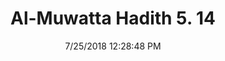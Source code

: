 ---
title        : "Al-Muwatta Hadith 5. 14"
date         : 7/25/2018 12:28:48 PM
draft        : false
type         : "hadith"
layout       : "hadith"
BookCode     : "AMH"
VolumeNumber : "5"
HadithNumber : "14"
categories  :  ["Prayer, Friday (Jumua) - Making Haste on the Day of Jumua"]
---